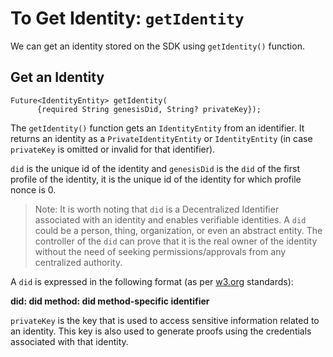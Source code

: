 # To Get Identity: `getIdentity`
 
We can get an identity stored on the SDK using `getIdentity()` function. 

## Get an Identity
 
```
Future<IdentityEntity> getIdentity(
      {required String genesisDid, String? privateKey});

```

The `getIdentity()` function gets an `IdentityEntity` from an identifier. It returns an identity as a `PrivateIdentityEntity` or `IdentityEntity` (in case `privateKey` is omitted or invalid for that identifier). 

`did` is the unique id of the identity and `genesisDid` is the `did` of the first profile of the identity, it is the unique id of the identity for which profile nonce is 0.

> Note: It is worth noting that `did` is a Decentralized Identifier associated with an identity and enables verifiable identities. A `did` could be a person, thing, organization, or even an abstract entity. The controller of the `did` can prove that it is the real owner of the identity without the need of seeking permissions/approvals from any centralized authority. 

A `did` is expressed in the following format (as per [w3.org](https://www.w3.org/) standards):

**did: did method: did method-specific identifier**

`privateKey` is the key that is used to access sensitive information related to an identity. This key is also used to generate proofs using the credentials associated with that identity. 
 




